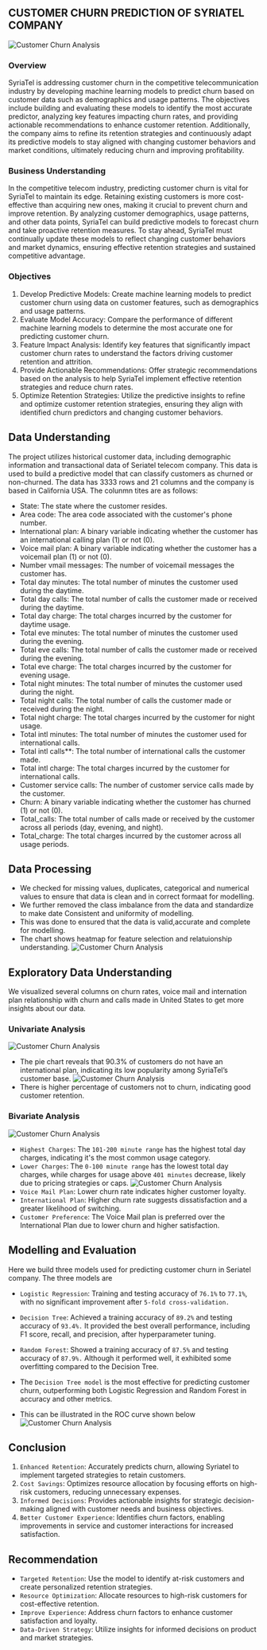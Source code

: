 ## CUSTOMER CHURN PREDICTION OF SYRIATEL COMPANY
![Customer Churn Analysis](Images/picc.jpg) 
### Overview
SyriaTel is addressing customer churn in the competitive telecommunication industry by developing machine learning models to predict churn based on customer data such as demographics and usage patterns. The objectives include building and evaluating these models to identify the most accurate predictor, analyzing key features impacting churn rates, and providing actionable recommendations to enhance customer retention. Additionally, the company aims to refine its retention strategies and continuously adapt its predictive models to stay aligned with changing customer behaviors and market conditions, ultimately reducing churn and improving profitability.
### Business Understanding
In the competitive telecom industry, predicting customer churn is vital for SyriaTel to maintain its edge. Retaining existing customers is more cost-effective than acquiring new ones, making it crucial to prevent churn and improve retention. By analyzing customer demographics, usage patterns, and other data points, SyriaTel can build predictive models to forecast churn and take proactive retention measures. To stay ahead, SyriaTel must continually update these models to reflect changing customer behaviors and market dynamics, ensuring effective retention strategies and sustained competitive advantage.
### Objectives 
1. Develop Predictive Models: Create machine learning models to predict customer churn using data on customer features, such as demographics and usage patterns.
2. Evaluate Model Accuracy: Compare the performance of different machine learning models to determine the most accurate one for predicting customer churn.
3. Feature Impact Analysis: Identify key features that significantly impact customer churn rates to understand the factors driving customer retention and attrition.
4. Provide Actionable Recommendations: Offer strategic recommendations based on the analysis to help SyriaTel implement effective retention strategies and reduce churn rates.
5. Optimize Retention Strategies: Utilize the predictive insights to refine and optimize customer retention strategies, ensuring they align with identified churn predictors and changing customer behaviors.
## Data Understanding 
The project utilizes historical customer data, including demographic information and transactional data of Seriatel telecom company. This data is used to build a predictive model that can classify customers as churned or non-churned. The data has 3333 rows and 21 columns and the company is based in California USA. The colunmn tites are as follows:

- State: The state where the customer resides.
- Area code: The area code associated with the customer's phone number.
- International plan: A binary variable indicating whether the customer has an international calling plan (1) or not (0).
- Voice mail plan: A binary variable indicating whether the customer has a voicemail plan (1) or not (0).
- Number vmail messages: The number of voicemail messages the customer has.
- Total day minutes: The total number of minutes the customer used during the daytime.
- Total day calls: The total number of calls the customer made or received during the daytime.
- Total day charge: The total charges incurred by the customer for daytime usage.
- Total eve minutes: The total number of minutes the customer used during the evening.
- Total eve calls: The total number of calls the customer made or received during the evening.
- Total eve charge: The total charges incurred by the customer for evening usage.
- Total night minutes: The total number of minutes the customer used during the night.
- Total night calls: The total number of calls the customer made or received during the night.
- Total night charge: The total charges incurred by the customer for night usage.
- Total intl minutes: The total number of minutes the customer used for international calls.
- Total intl calls**: The total number of international calls the customer made.
- Total intl charge: The total charges incurred by the customer for international calls.
- Customer service calls: The number of customer service calls made by the customer.
- Churn: A binary variable indicating whether the customer has churned (1) or not (0).
- Total_calls: The total number of calls made or received by the customer across all periods (day, evening, and night).
- Total_charge: The total charges incurred by the customer across all usage periods.
## Data Processing 
- We checked for missing values, duplicates, categorical and numerical values to ensure that data is clean and in correct formaat for modelling.
- We further removed the class imbalance from the data and standardize to make date Consistent and uniformity of modelling.
- This was done to ensured that the data is valid,accurate and complete for modelling. 
- The chart shows heatmap for feature selection and relatuionship understanding.
![Customer Churn Analysis](Images/heatmap.png) 
## Exploratory Data Understanding 
We visualized several columns on churn rates, voice mail and internation plan relationship with churn and calls made in United States to get more insights about our data.
### Univariate Analysis 
![Customer Churn Analysis](Images/pie%20chart.png) 
- The pie chart reveals that 90.3% of customers do not have an international plan, indicating its low popularity among SyriaTel’s customer base. 
![Customer Churn Analysis](Images/output.png) 
- There is higher percentage of customers not to churn, indicating good customer retention.
### Bivariate Analysis 
![Customer Churn Analysis](Images/bivariate1.png) 
- `Highest Charges`: The `101-200 minute range` has the highest total day charges, indicating it's the most common usage category.
- `Lower Charges`: The `0-100 minute range` has the lowest total day charges, while charges for usage above `401 minutes` decrease, likely due to pricing strategies or caps.
![Customer Churn Analysis](Images/bivariate2.png) 
- `Voice Mail Plan`: Lower churn rate indicates higher customer loyalty.
- `International Plan`: Higher churn rate suggests dissatisfaction and a greater likelihood of switching.
- `Customer Preference`: The Voice Mail plan is preferred over the International Plan due to lower churn and higher satisfaction.
## Modelling and Evaluation 
Here we build three models used for predicting customer churn in Seriatel company. The three models are
- `Logistic Regression`: Training and testing accuracy of `76.1%` to `77.1%`, with no significant improvement after `5-fold cross-validation.`

- `Decision Tree`: Achieved a training accuracy of `89.2%` and testing accuracy of `93.4%.` It provided the best overall performance, including F1 score, recall, and precision, after hyperparameter tuning.

- `Random Forest`: Showed a training accuracy of `87.5%` and testing accuracy of `87.9%.` Although it performed well, it exhibited some overfitting compared to the Decision Tree.

- The `Decision Tree model` is the most effective for predicting customer churn, outperforming both Logistic Regression and Random Forest in accuracy and other metrics.
- This can be illustrated in the ROC curve shown below 
![Customer Churn Analysis](Images/modelling.png) 
## Conclusion 
1. `Enhanced Retention`: Accurately predicts churn, allowing Syriatel to implement targeted strategies to retain customers.
2. `Cost Savings`: Optimizes resource allocation by focusing efforts on high-risk customers, reducing unnecessary expenses.
3. `Informed Decisions`: Provides actionable insights for strategic decision-making aligned with customer needs and business objectives.
4. `Better Customer Experience`: Identifies churn factors, enabling improvements in service and customer interactions for increased satisfaction.
## Recommendation 
- `Targeted Retention`: Use the model to identify at-risk customers and create personalized retention strategies.
- `Resource Optimization`: Allocate resources to high-risk customers for cost-effective retention.
- `Improve Experience`: Address churn factors to enhance customer satisfaction and loyalty.
- `Data-Driven Strategy`: Utilize insights for informed decisions on product and market strategies.







